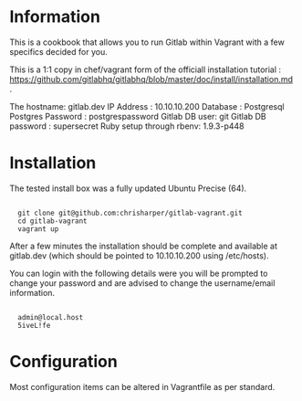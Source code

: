 Information
===========

This is a cookbook that allows you to run Gitlab within Vagrant with a few specifics decided for you.

This is a 1:1 copy in chef/vagrant form of the officiall installation tutorial : https://github.com/gitlabhq/gitlabhq/blob/master/doc/install/installation.md .

The hostname: gitlab.dev
IP Address : 10.10.10.200
Database : Postgresql
Postgres Password : postgrespassword
Gitlab DB user: git
Gitlab DB password : supersecret
Ruby setup through rbenv: 1.9.3-p448


Installation
============

The tested install box was a fully updated Ubuntu Precise (64).
<pre><code>
  git clone git@github.com:chrisharper/gitlab-vagrant.git
  cd gitlab-vagrant
  vagrant up
</code></pre>

After a few minutes the installation should be complete and available at gitlab.dev (which should be pointed to 10.10.10.200 using /etc/hosts).

You can login with the following details were you will be prompted to change your password and are advised to change the username/email information.

<pre><code>
  admin@local.host
  5iveL!fe
</code></pre>


Configuration
=============

Most configuration items can be altered in Vagrantfile as per standard.

